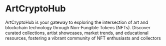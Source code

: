 # ArtCryptoHub
ArtCryptoHub is your gateway to exploring the intersection of art and blockchain technology through Non-Fungible Tokens (NFTs). Discover curated collections, artist showcases, market trends, and educational resources, fostering a vibrant community of NFT enthusiasts and collectors
